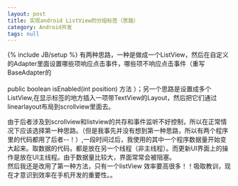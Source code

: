 ```yaml
---
layout: post
title: 实现android ListView的分组标签（思路）
category: Android开发
tags: null
---
```

{% include JB/setup %}
有两种思路，一种是做成一个ListView，然后在自定义的Adapter里面设置哪些项响应点击事件，哪些项不响应点击事件（重写BaseAdapter的 <span style="color: #008000;">  
</span>  
 public boolean isEnabled(int position) 方法 ）；另一个思路是设置成多个ListView,在显示标签的地方插入一项带TextView的Layout，然后把它们通过linearlayout布局到scrollview里面去。  
  
由于后者涉及到scrollview和listview的共存和事件监听不好控制，所以在正常情况下应该选择第一种思路。（但是我事先并没有想到第一种思路，所以有两个程序里的代码都用了后者--！）,一段时间过后，我使用的其中一个程序数据量开始变大起来。取数据的代码，都是放在另一个线程（非主线程）。而更新UI界面上的操作是放在UI主线程。由于数据量比较大，界面常常会被阻塞。  
然后我还是改用了第一种方法，只有一个listView 效率要高很多！！吸取教训，现在才意识到效率在手机开发的重要性。。